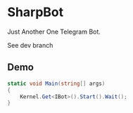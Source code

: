 # SharpBot
Just Another One Telegram Bot.

See dev branch

## Demo

```C#
static void Main(string[] args)
{
    Kernel.Get<IBot>().Start().Wait();
}

```